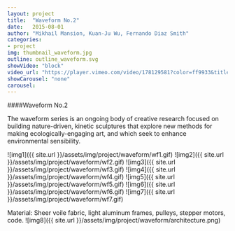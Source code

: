 ```yaml
---
layout: project
title:  "Waveform No.2"
date:   2015-08-01
author: "Mikhail Mansion, Kuan-Ju Wu, Fernando Diaz Smith"
categories:
- project
img: thumbnail_waveform.jpg
outline: outline_waveform.svg
showVideo: "block"
video_url: "https://player.vimeo.com/video/178129581?color=ff9933&title=0&byline=0&portrait=0"
showCarousel: "none"
carousel:
---
```

####Waveform No.2

The waveform series is an ongoing body of creative research focused on building nature-driven, kinetic
sculptures that explore new methods for making ecologically-engaging art, and which seek to enhance
environmental sensibility.

![img1]({{ site.url }}/assets/img/project/waveform/wf1.gif)
![img2]({{ site.url }}/assets/img/project/waveform/wf2.gif)
![img3]({{ site.url }}/assets/img/project/waveform/wf3.gif)
![img4]({{ site.url }}/assets/img/project/waveform/wf4.gif)
![img5]({{ site.url }}/assets/img/project/waveform/wf5.gif)
![img6]({{ site.url }}/assets/img/project/waveform/wf6.gif)
![img7]({{ site.url }}/assets/img/project/waveform/wf7.gif)

Material: Sheer voile fabric, light aluminum frames, pulleys, stepper motors, code.
![img8]({{ site.url }}/assets/img/project/waveform/architecture.png)
